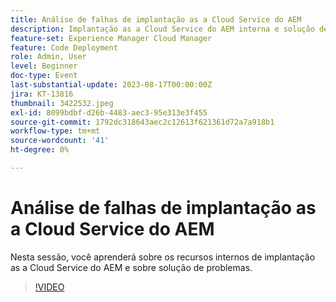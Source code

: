 ```yaml
---
title: Análise de falhas de implantação as a Cloud Service do AEM
description: Implantação as a Cloud Service do AEM interna e solução de problemas.
feature-set: Experience Manager Cloud Manager
feature: Code Deployment
role: Admin, User
level: Beginner
doc-type: Event
last-substantial-update: 2023-08-17T00:00:00Z
jira: KT-13816
thumbnail: 3422532.jpeg
exl-id: 8099bdbf-d26b-4483-aec3-95e313e3f455
source-git-commit: 1792dc318643aec2c12613f621361d72a7a918b1
workflow-type: tm+mt
source-wordcount: '41'
ht-degree: 0%

---
```


# Análise de falhas de implantação as a Cloud Service do AEM

Nesta sessão, você aprenderá sobre os recursos internos de implantação as a Cloud Service do AEM e sobre solução de problemas.

>[!VIDEO](https://video.tv.adobe.com/v/3422532/?learn=on)
